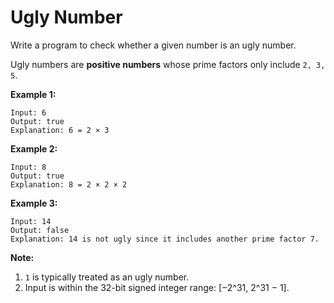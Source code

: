 # Ugly Number

Write a program to check whether a given number is an ugly number.

Ugly numbers are **positive numbers** whose prime factors only include `2, 3, 5`.

**Example 1:**

```pseudo
Input: 6
Output: true
Explanation: 6 = 2 × 3
```

**Example 2:**

```pseudo
Input: 8
Output: true
Explanation: 8 = 2 × 2 × 2
```

**Example 3:**

```pseudo
Input: 14
Output: false
Explanation: 14 is not ugly since it includes another prime factor 7.
```

**Note:**

1. `1` is typically treated as an ugly number.
2. Input is within the 32-bit signed integer range: [−2^31, 2^31 − 1].
